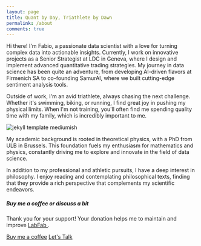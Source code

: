 ```yaml
---
layout: page
title: Quant by Day, Triathlete by Dawn
permalink: /about
comments: true
---
```


<div class="row justify-content-between">
<div class="col-md-8 pr-5">

<p>Hi there! I'm Fabio, a passionate data scientist with a love for turning complex data into actionable insights. Currently, I work on innovative projects as a Senior Strategist at LDC in Geneva, where I design and implement advanced quantitative trading strategies. My journey in data science has been quite an adventure, from developing AI-driven flavors at Firmenich SA to co-founding SamurAI, where we built cutting-edge sentiment analysis tools.

Outside of work, I'm an avid triathlete, always chasing the next challenge. Whether it's swimming, biking, or running, I find great joy in pushing my physical limits. When I'm not training, you'll often find me spending quality time with my family, which is incredibly important to me.</p>

<p class="mb-5"><img class="shadow-lg" src="{{site.baseurl}}/assets/images/souvenir.png" alt="jekyll template mediumish" /></p>

My academic background is rooted in theoretical physics, with a PhD from ULB in Brussels. This foundation fuels my enthusiasm for mathematics and physics, constantly driving me to explore and innovate in the field of data science.

In addition to my professional and athletic pursuits, I have a deep interest in philosophy. I enjoy reading and contemplating philosophical texts, finding that they provide a rich perspective that complements my scientific endeavors.

</div>

<div class="col-md-4">

<div class="sticky-top sticky-top-80">
<h5>Buy me a coffee or discuss a bit</h5>

<p>Thank you for your support! Your donation helps me to maintain and improve <a target="_blank" href="https://labfab.io"> LabFab </a>.</p>

<a target="_blank" href="https://www.buymeacoffee.com/QZWRXr8" class="btn btn-danger">Buy me a coffee</a> <a target="_blank" href="https://calendly.com/capela625/30min" class="btn btn-warning">Let's Talk</a>

</div>
</div>
</div>
